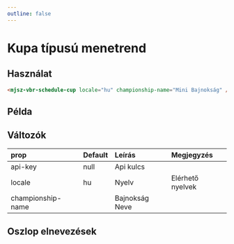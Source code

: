 ```yaml
---
outline: false
---
```


# Kupa típusú menetrend

## Használat

```html
<mjsz-vbr-schedule-cup locale="hu" championship-name="Mini Bajnokság" />
```

## Példa

<ClientOnly>
  <mjsz-vbr-schedule-cup locale="hu" championship-name="Mini Bajnokság" />
</ClientOnly>

## Változók

| prop              | Default | Leírás         | Megjegyzés       |
| :---------------- | :------ | :------------- | :--------------- |
| api-key           | null    | Api kulcs      |                  |
| locale            | hu      | Nyelv          | Elérhető nyelvek |
| championship-name |         | Bajnokság Neve |                  |

## Oszlop elnevezések

<Columns name="COLUMNS_SCHEDULE" :remove="['more', 'awayTeamName', 'awayTeamLogo', 'homeTeamLogo', 'gameResult', 'broadcast']" />
